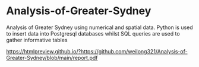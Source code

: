 # Analysis-of-Greater-Sydney
Analysis of Greater Sydney using numerical and spatial data. Python is used to insert data into Postgresql databases whilst SQL queries are used to gather informative tables

https://htmlpreview.github.io/?https://github.com/weilong321/Analysis-of-Greater-Sydney/blob/main/report.pdf
